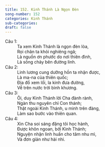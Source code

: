 ```yaml
---
title: 152. Kinh Thánh Là Ngọn Đèn
song-number: 152
categories: Kinh Thánh
sub-categories: 
draft: false
---
```

<dl><dt>Câu 1:</dt><dd data-verse="1">Ta xem Kinh Thánh là ngọn đèn lòa, <br/>Rọi chân ta khỏi nghiêng ngã; <br/>Là nguồn ơn phước do nơi thiên đình, <br/>Là sông chảy bên đường linh. </dd><dt>Câu 2:</dt><dd data-verse="2">Linh lương cung dưỡng hồn ta nhận được, <br/>Là ma-na của thiên quốc; <br/>Địa đồ xem lối, la kinh đưa đường, <br/>Về trên nước trời bình khương. </dd><dt>Câu 3:</dt><dd data-verse="3">Ôi, duy Kinh Thánh lời Cha đành rành, <br/>Ngàn thu nguyên chỉ Con thánh; <br/>Thật ngoài Kinh Thánh, u minh trên đàng, <br/>Làm sao bước vào thiên quan. </dd><dt>Câu 4:</dt><dd data-verse="4">Xin Cha soi sáng đặng tôi học hành, <br/>Được khôn ngoan, bởi Kinh Thánh; <br/>Nguyện nhận linh huấn cho tâm nhu mì, <br/>Và đơn giản như hài nhi. </dd></dl>